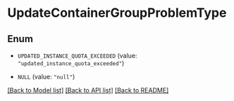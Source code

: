 # UpdateContainerGroupProblemType

## Enum


* `UPDATED_INSTANCE_QUOTA_EXCEEDED` (value: `"updated_instance_quota_exceeded"`)

* `NULL` (value: `"null"`)


[[Back to Model list]](../README.md#documentation-for-models) [[Back to API list]](../README.md#documentation-for-api-endpoints) [[Back to README]](../README.md)


